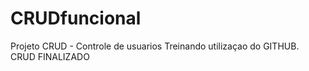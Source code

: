 # CRUDfuncional
Projeto CRUD - Controle de usuarios
Treinando utilizaçao do GITHUB.
CRUD FINALIZADO
